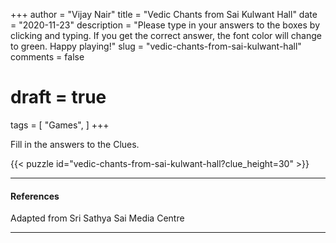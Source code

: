 +++
author = "Vijay Nair"
title = "Vedic Chants from Sai Kulwant Hall"
date = "2020-11-23"
description = "Please type in your answers to the boxes by clicking and typing. If you get the correct answer, the font color will change to green. Happy playing!"
slug = "vedic-chants-from-sai-kulwant-hall"
comments = false
# draft = true
tags = [
    "Games",
]
+++

Fill in the answers to the Clues. 

{{< puzzle id="vedic-chants-from-sai-kulwant-hall?clue_height=30" >}}

---

#### References

Adapted from Sri Sathya Sai Media Centre

---